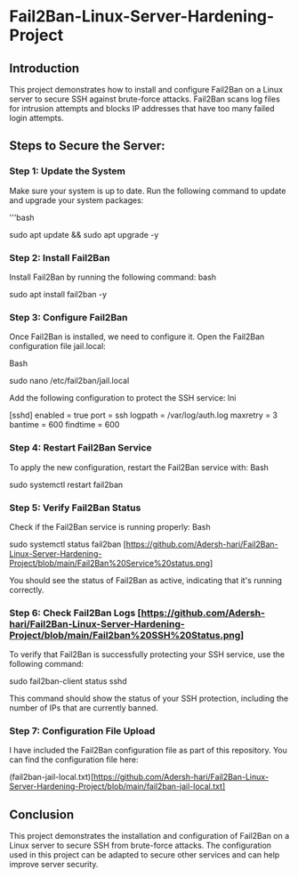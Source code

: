 # Fail2Ban-Linux-Server-Hardening-Project

## Introduction
This project demonstrates how to install and configure Fail2Ban on a Linux server to secure SSH against brute-force attacks. Fail2Ban scans log files for intrusion attempts and blocks IP addresses that have too many failed login attempts.

## Steps to Secure the Server:

### Step 1: Update the System
Make sure your system is up to date. Run the following command to update and upgrade your system packages:

'''bash


sudo apt update && sudo apt upgrade -y

### Step 2: Install Fail2Ban

Install Fail2Ban by running the following command:
bash


sudo apt install fail2ban -y

### Step 3: Configure Fail2Ban

Once Fail2Ban is installed, we need to configure it. Open the Fail2Ban configuration file jail.local:

Bash


sudo nano /etc/fail2ban/jail.local

Add the following configuration to protect the SSH service:
lni


[sshd]
enabled = true
port    = ssh
logpath = /var/log/auth.log
maxretry = 3
bantime = 600
findtime = 600

### Step 4: Restart Fail2Ban Service

To apply the new configuration, restart the Fail2Ban service with:
Bash


sudo systemctl restart fail2ban

### Step 5: Verify Fail2Ban Status

Check if the Fail2Ban service is running properly:
Bash


sudo systemctl status fail2ban [https://github.com/Adersh-hari/Fail2Ban-Linux-Server-Hardening-Project/blob/main/Fail2Ban%20Service%20status.png]

You should see the status of Fail2Ban as active, indicating that it's running correctly.

### Step 6: Check Fail2Ban Logs [https://github.com/Adersh-hari/Fail2Ban-Linux-Server-Hardening-Project/blob/main/Fail2ban%20SSH%20Status.png]

To verify that Fail2Ban is successfully protecting your SSH service, use the following command:

sudo fail2ban-client status sshd

This command should show the status of your SSH protection, including the number of IPs that are currently banned.

### Step 7: Configuration File Upload

I have included the Fail2Ban configuration file as part of this repository. You can find the configuration file here:

(fail2ban-jail-local.txt)[https://github.com/Adersh-hari/Fail2Ban-Linux-Server-Hardening-Project/blob/main/fail2ban-jail-local.txt]


## Conclusion

This project demonstrates the installation and configuration of Fail2Ban on a Linux server to secure SSH from brute-force attacks. The configuration used in this project can be adapted to secure other services and can help improve server security.

